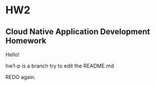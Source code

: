 # HW2
## Cloud Native Application Development Homework

Hello!

hw1-p is a branch try to edit the README.md

REDO again.
